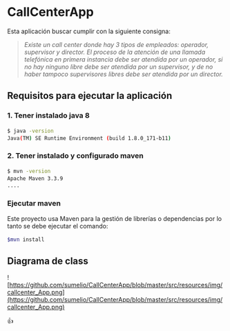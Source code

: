# CallCenterApp

Esta aplicación buscar cumplir con la siguiente consigna:

> *Existe un call center donde hay 3 tipos de empleados: operador, supervisor
y director. El proceso de la atención de una llamada telefónica en primera
instancia debe ser atendida por un operador, si no hay ninguno libre debe
ser atendida por un supervisor, y de no haber tampoco supervisores libres
debe ser atendida por un director.*


## Requisitos para ejecutar la aplicación
### 1. Tener instalado java 8

```bash 
$ java -version                                                                                                         java version "1.8.0_171"
Java(TM) SE Runtime Environment (build 1.8.0_171-b11)

``` 

### 2. Tener instalado y configurado maven
```bash 
$ mvn -version                                                                                                             master 
Apache Maven 3.3.9
....

``` 



### Ejecutar maven
Este proyecto usa Maven para la gestión de librerías o dependencias por lo tanto se debe  ejecutar el comando:

```bash 
$mvn install

``` 


## Diagrama de class

![https://github.com/sumelio/CallCenterApp/blob/master/src/resources/img/callcenter_App.png](https://github.com/sumelio/CallCenterApp/blob/master/src/resources/img/callcenter_App.png)

:+1:
